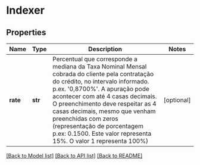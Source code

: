 # Indexer

## Properties
Name | Type | Description | Notes
------------ | ------------- | ------------- | -------------
**rate** | **str** | Percentual que corresponde a mediana da Taxa Nominal Mensal cobrada do cliente pela contratação do crédito, no intervalo informado. p.ex. &#x27;0,8700%&#x27;. A apuração pode acontecer com até 4 casas decimais. O preenchimento deve respeitar as 4 casas decimais, mesmo que venham preenchidas com zeros (representação de porcentagem p.ex: 0.1500. Este valor representa 15%. O valor 1 representa 100%)  | [optional] 

[[Back to Model list]](../README.md#documentation-for-models) [[Back to API list]](../README.md#documentation-for-api-endpoints) [[Back to README]](../README.md)

